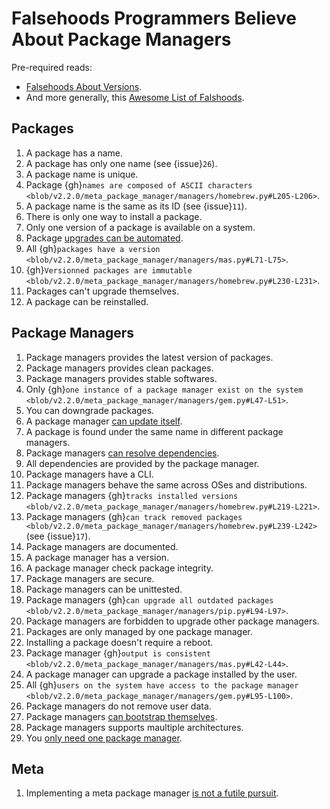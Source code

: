 # Falsehoods Programmers Believe About Package Managers

Pre-required reads:

- [Falsehoods About Versions](https://github.com/xenoterracide/falsehoods/blob/master/versions.md).
- And more generally, this [Awesome List of Falshoods](https://github.com/kdeldycke/awesome-falsehood).

## Packages

1.  A package has a name.
2.  A package has only one name (see {issue}`26`).
3.  A package name is unique.
4.  Package
    {gh}`names are composed of ASCII characters <blob/v2.2.0/meta_package_manager/managers/homebrew.py#L205-L206>`.
5.  A package name is the same as its ID (see {issue}`11`).
6.  There is only one way to install a package.
7.  Only one version of a package is available on a system.
8.  Package [upgrades can be
    automated](https://en.wikipedia.org/wiki/Dependency_hell).
9.  All
    {gh}`packages have a version <blob/v2.2.0/meta_package_manager/managers/mas.py#L71-L75>`.
10. {gh}`Versionned packages are immutable <blob/v2.2.0/meta_package_manager/managers/homebrew.py#L230-L231>`.
11. Packages can't upgrade themselves.
12. A package can be reinstalled.

## Package Managers

1.  Package managers provides the latest version of packages.
2.  Package managers provides clean packages.
3.  Package managers provides stable softwares.
4.  Only
    {gh}`one instance of a package manager exist on the system <blob/v2.2.0/meta_package_manager/managers/gem.py#L47-L51>`.
5.  You can downgrade packages.
6.  A package manager [can update
    itself](https://twitter.com/kdeldycke/status/772832404960636928).
7.  A package is found under the same name in different package managers.
8.  Package managers [can resolve
    dependencies](https://github.com/pypa/pip/issues/988).
9.  All dependencies are provided by the package manager.
10. Package managers have a CLI.
11. Package managers behave the same across OSes and distributions.
12. Package managers
    {gh}`tracks installed versions <blob/v2.2.0/meta_package_manager/managers/homebrew.py#L219-L221>`.
13. Package managers
    {gh}`can track removed packages <blob/v2.2.0/meta_package_manager/managers/homebrew.py#L239-L242>`
    (see {issue}`17`).
14. Package managers are documented.
15. A package manager has a version.
16. A package manager check package integrity.
17. Package managers are secure.
18. Package managers can be unittested.
19. Package managers
    {gh}`can upgrade all outdated packages <blob/v2.2.0/meta_package_manager/managers/pip.py#L94-L97>`.
20. Package managers are forbidden to upgrade other package managers.
21. Packages are only managed by one package manager.
22. Installing a package doesn't require a reboot.
23. Package manager
    {gh}`output is consistent <blob/v2.2.0/meta_package_manager/managers/mas.py#L42-L44>`.
24. A package manager can upgrade a package installed by the user.
25. All
    {gh}`users on the system have access to the package manager <blob/v2.2.0/meta_package_manager/managers/gem.py#L95-L100>`.
26. Package managers do not remove user data.
27. Package managers [can bootstrap
    themselves](https://github.com/Homebrew/brew/blob/master/docs/Common-Issues.md#brew-complains-about-absence-of-command-line-tools).
28. Package managers supports maultiple architectures.
29. You [only need one package
    manager](https://utcc.utoronto.ca/~cks/space/blog/tech/PackageManagersTwoTypes).

## Meta

1.  Implementing a meta package manager [is not a futile
    pursuit](https://xkcd.com/1654/).

